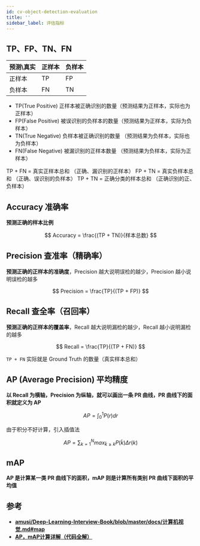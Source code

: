 ```yaml
---
id: cv-object-detection-evaluation
title: ''
sidebar_label: 评估指标
---
```


## TP、FP、TN、FN

| 预测\真实| 正样本 | 负样本 |
|-------------|-----------|-----------|
| 正样本 | TP | FP |
| 负样本 | FN | TN |

- TP(True Positive) 正样本被正确识别的数量（预测结果为正样本，实际也为正样本）
- FP(False Positive) 被误识别的负样本的数量（预测结果为正样本，实际为负样本）
- TN(True Negative) 负样本被正确识别的数量 （预测结果为负样本，实际也为负样本）
- FN(False Negative) 被漏识别的正样本数量 （预测结果为负样本，实际为正样本）

TP + FN = 真实正样本总和 （正确、漏识别的正样本）
FP + TN = 真实负样本总和 （正确、误识别的负样本）
TP + TN = 正确分类的样本总和 （正确识别的正、负样本）

## Accuracy 准确率

**预测正确的样本比例**

$$
Accuracy = \frac{(TP + TN)}{样本总数}
$$

## Precision 查准率（精确率）

**预测正确的正样本的准确度**，Precision 越大说明误检的越少，Precision 越小说明误检的越多

$$
Precision = \frac{TP}{(TP + FP)}
$$

## Recall 查全率（召回率）

**预测正确的正样本的覆盖率**，Recall 越大说明漏检的越少，Recall 越小说明漏检的越多

$$
Recall = \frac{TP}{(TP + FN)}
$$

`TP + FN` 实际就是 Ground Truth 的数量（真实样本总和）

## AP (Average Precision) 平均精度
**以 Recall 为横轴，Precision 为纵轴，就可以画出一条 PR 曲线，PR 曲线下的面积就定义为 AP**

$$
AP = \int_{0}^{1} P(r) dr
$$

由于积分不好计算，引入插值法

$$
AP = \sum\nolimits_{k=1}^{N} max_{\widetilde{k} \geq k} P(\widetilde{k}) \Delta r(k)
$$


## mAP 
**AP 是计算某一类 PR 曲线下的面积，mAP 则是计算所有类别 PR 曲线下面积的平均值**



## 参考
- **[amusi/Deep-Learning-Interview-Book/blob/master/docs/计算机视觉.md#map](https://github.com/amusi/Deep-Learning-Interview-Book/blob/master/docs/%E8%AE%A1%E7%AE%97%E6%9C%BA%E8%A7%86%E8%A7%89.md#map)**
- **[AP，mAP计算详解（代码全解）](https://zhuanlan.zhihu.com/p/70667071)**
